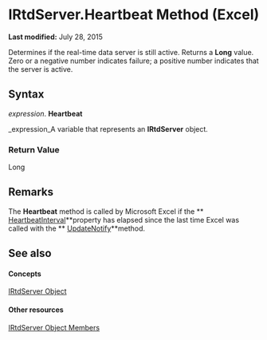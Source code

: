 
# IRtdServer.Heartbeat Method (Excel)

 **Last modified:** July 28, 2015

Determines if the real-time data server is still active. Returns a  **Long** value. Zero or a negative number indicates failure; a positive number indicates that the server is active.

## Syntax

 _expression_. **Heartbeat**

 _expression_A variable that represents an  **IRtdServer** object.


### Return Value

Long


## Remarks

The  **Heartbeat** method is called by Microsoft Excel if the ** [HeartbeatInterval](45a3df85-59c1-fedb-e94b-8f011601fc72.md)**property has elapsed since the last time Excel was called with the  ** [UpdateNotify](e3ae5a7e-4d8c-9eba-62ab-a24d1045bc77.md)**method.


## See also


#### Concepts


 [IRtdServer Object](6a85aa64-9514-74bb-3c63-141275f1b671.md)
#### Other resources


 [IRtdServer Object Members](90baa971-8dc0-b4b9-77c4-72530f1aaf21.md)
